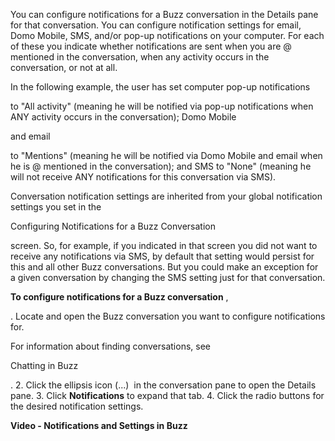 

You can configure notifications for a Buzz conversation in the Details pane for that conversation. You can configure notification settings for email, Domo Mobile, SMS, and/or pop-up notifications on your computer. For each of these you indicate whether notifications are sent when you are @ mentioned in the conversation, when any activity occurs in the conversation, or not at all.


 In the following example, the user has set computer pop-up notifications

to "All activity" (meaning he will be notified via pop-up notifications when ANY activity occurs in the conversation); Domo Mobile

and email

to "Mentions" (meaning he will be notified via Domo Mobile and email when he is @ mentioned in the conversation); and SMS to "None" (meaning he will not receive ANY notifications for this conversation via SMS).

Conversation notification settings are inherited from your global notification settings you set in the

Configuring Notifications for a Buzz Conversation

screen. So, for example, if you indicated in that screen you did not want to receive any notifications via SMS, by default that setting would persist for this and all other Buzz conversations. But you could make an exception for a given conversation by changing the SMS setting just for that conversation.


**To configure notifications for a Buzz conversation**
 ,

. Locate and open the Buzz conversation you want to configure notifications for.


 For information about finding conversations, see

Chatting in Buzz

.
2. Click the ellipsis icon (...)  in the conversation pane to open the Details pane.
3. Click
 **Notifications**
 to expand that tab.
4. Click the radio buttons for the desired notification settings.


**Video - Notifications and Settings in Buzz**


